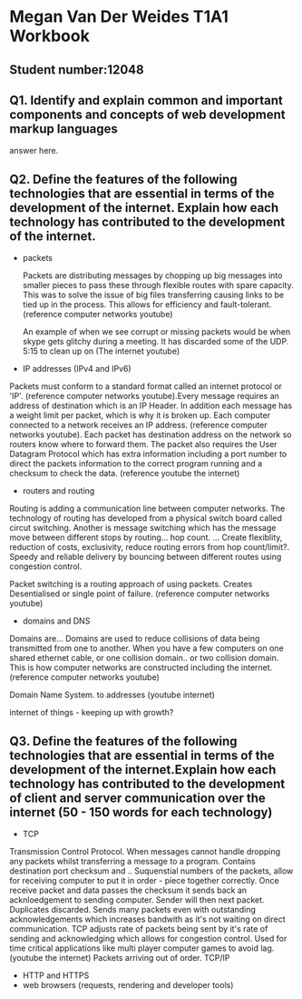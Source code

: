 # Megan Van Der Weides T1A1 Workbook
## Student number:12048

## Q1. Identify and explain common and important components and concepts of web development markup languages

answer here. 

## Q2. Define the features of the following technologies that are essential in terms of the development of the internet. Explain how each technology has contributed to the development of the internet.

- packets
  
  Packets are distributing messages by chopping up big messages into smaller pieces to pass these through flexible routes with spare capacity. This was to solve the issue of big files transferring causing links to be tied up in the process. This allows for efficiency and fault-tolerant. (reference computer networks youtube)

  An example of when we see corrupt or missing packets would be when skype gets glitchy during a meeting. It has discarded some of the UDP. 5:15 to clean up on (The internet youtube)

 - IP addresses (IPv4 and IPv6)
  
  Packets must conform to a standard format called an internet protocol or 'IP'. (reference computer networks youtube).Every message requires an address of destination which is an IP Header. In addition each message has a weight limit per packet, which is why it is broken up. Each computer connected to a network receives an IP address. (reference computer networks youtube). Each packet has destination address on the network so routers know where to forward them. The packet also requires the User Datagram Protocol which has extra information including a port number to direct the packets information to the correct program running and a checksum to check the data. (reference youtube the internet)

 - routers and routing
  
  Routing is adding a communication line between computer networks. The technology of routing has developed from a physical switch board called circut switching. Another is message switching which has the message move between different stops by routing... hop count. ... Create flexiblity, reduction of costs, exclusivity, reduce routing errors from hop count/limit?. Speedy and reliable delivery by bouncing between different routes using congestion control. 

  Packet switching is a routing approach of using packets. Creates Desentialised or single point of failure. 
  (reference computer networks youtube)

 - domains and DNS
  
  Domains are... Domains are used to reduce collisions of data being transmitted from one to another. When you have a few computers on one shared ethernet cable, or one collision domain.. or two collision domain. This is how computer networks are constructed including the internet. (reference computer networks youtube)

  Domain Name System. to addresses (youtube internet)

  internet of things - keeping up with growth? 

  ## Q3. Define the features of the following technologies that are essential in terms of the development of the internet.Explain how each technology has contributed to the development of client and server communication over the internet (50 - 150 words for each technology)

   - TCP

Transmission Control Protocol. When messages cannot handle dropping any packets whilst transferring a message to a program. Contains destination port checksum and .. Suquenstial numbers of the packets, allow for receiving computer to put it in order - piece together correctly. Once receive packet and data passes the checksum it sends back an acknloedgement to sending computer. Sender will then next packet. Duplicates discarded. Sends many packets even with outstanding acknowledgements which increases bandwith as it's not waiting on direct communication. TCP adjusts rate of packets being sent by it's rate of sending and acknowledging which allows for congestion control. Used for time critical applications like multi player computer games to avoid lag. (youtube the internet)
  Packets arriving out of order. TCP/IP

 - HTTP and HTTPS
 - web browsers (requests, rendering and developer tools)
